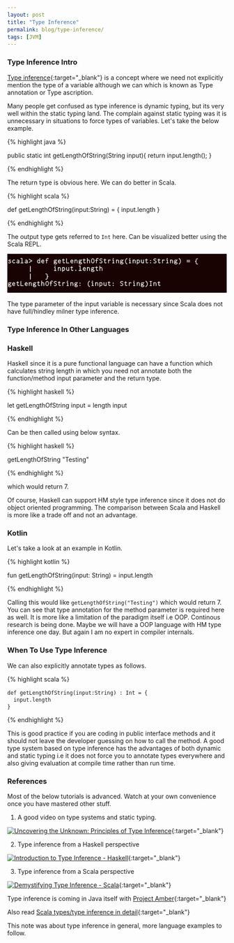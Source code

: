 ```yaml
---
layout: post
title: "Type Inference"
permalink: blog/type-inference/
tags: [JVM]
---
```


<h3><b><a name = "TypeInfo" class="inter-header">Type Inference Intro</a></b></h3>

[Type inference](https://en.wikipedia.org/wiki/Type_inference){:target="_blank"} is a concept where we need not explicitly mention the type
of a variable although we can which is known as Type annotation or Type ascription.

Many people get confused as type inference is dynamic typing, but its very well within the static typing land. The complain against static typing
was it is unnecessary in situations to force types of variables. Let's take the below example.

{% highlight java %}

 public static int getLengthOfString(String input){
        return input.length();
    }

{% endhighlight %}

The return type is obvious here. We can do better in Scala.

{% highlight scala %}

def getLengthOfString(input:String) = {
    input.length
}

{% endhighlight %}

The output type gets referred to `Int` here. Can be visualized better using the Scala REPL.

![String length example REPL](/images/string-length.png)

The type parameter of the input variable is necessary since Scala does not have full/hindley milner type inference. 

<h3><b><a name = "TypeInfoOtherLang" class="inter-header">Type Inference In Other Languages</a></b></h3>

### Haskell

Haskell since it is a pure functional language can have a function which calculates string length in which you need not annotate
both the function/method input parameter and the return type.

{% highlight haskell %}

let getLengthOfString input = length input

{% endhighlight %}

Can be then called using below syntax.

{% highlight haskell %}

getLengthOfString "Testing"

{% endhighlight %}

which would return 7.

Of course, Haskell can support HM style type inference since it does not do object oriented programming. The comparison between Scala and 
Haskell is more like a trade off and not an advantage.

### Kotlin

Let's take a look at an example in Kotlin.

{% highlight kotlin %}

fun getLengthOfString(input: String) = input.length
   
{% endhighlight %}

Calling this would like `getLengthOfString("Testing")` which would return 7. You can see that type annotation for the method parameter is required 
here as well. It is more like a limitation of the paradigm itself i.e OOP. Continous research is being done. Maybe we will have a OOP language
with HM type inference one day. But again I am no expert in compiler internals.


<h3><b><a name = "WhenToUse" class="inter-header">When To Use Type Inference</a></b></h3>

We can also explicitly annotate types as follows.

{% highlight scala %}


    def getLengthOfString(input:String) : Int = {
      input.length
    }

{% endhighlight %}

This is good practice if you are coding in public interface methods and it should not leave the developer guessing on how to call
the method. A good type system based on type inference has the advantages of both dynamic and static typing i.e it does not force you to 
annotate types everywhere and also giving evaluation at compile time rather than run time.


<h3><b><a name = "References" class="inter-header">References</a></b></h3>

Most of the below tutorials is advanced. Watch at your own convenience once you have mastered other stuff.

1) A good video on type systems and static typing.

[![Uncovering the Unknown: Principles of Type Inference](https://img.youtube.com/vi/fDTt_uo0F-g/0.jpg)](https://www.youtube.com/watch?v=fDTt_uo0F-g){:target="_blank"}
 
2) Type inference from a Haskell perspective

[![Introduction to Type Inference - Haskell](https://img.youtube.com/vi/il3gD7XMdmA/0.jpg)](https://www.youtube.com/watch?v=il3gD7XMdmA){:target="_blank"}

3) Type inference from a Scala perspective

[![Demystifying Type Inference - Scala](https://img.youtube.com/vi/bS2Tt7C6mDw/0.jpg)](https://www.youtube.com/watch?v=bS2Tt7C6mDw){:target="_blank"}

Type inference is coming in Java itself with [Project Amber](http://openjdk.java.net/projects/amber/){:target="_blank"}

Also read [Scala types/type inference in detail](https://madusudanan.com/blog/scala-tutorials-part-2-type-inference-in-scala/){:target="_blank"}

This note was about type inference in general, more language examples to follow.
